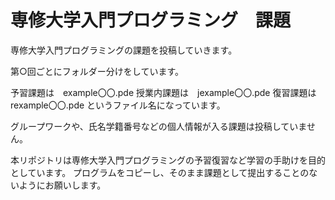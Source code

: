 # 専修大学入門プログラミング　課題
専修大学入門プログラミングの課題を投稿していきます。

第○回ごとにフォルダー分けをしています。

予習課題は　example〇〇.pde
授業内課題は　jexample〇〇.pde
復習課題は　rexample〇〇.pde
というファイル名になっています。

グループワークや、氏名学籍番号などの個人情報が入る課題は投稿していません。

本リポジトリは専修大学入門プログラミングの予習復習など学習の手助けを目的としています。
プログラムをコピーし、そのまま課題として提出することのないようにお願いします。
